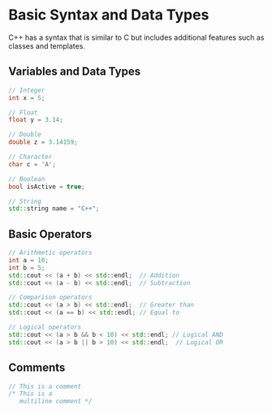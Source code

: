 # Basic Syntax and Data Types

C++ has a syntax that is similar to C but includes additional features such as classes and templates.

## Variables and Data Types

```cpp
// Integer
int x = 5;

// Float
float y = 3.14;

// Double
double z = 3.14159;

// Character
char c = 'A';

// Boolean
bool isActive = true;

// String
std::string name = "C++";
```

## Basic Operators

```cpp
// Arithmetic operators
int a = 10;
int b = 5;
std::cout << (a + b) << std::endl;  // Addition
std::cout << (a - b) << std::endl;  // Subtraction

// Comparison operators
std::cout << (a > b) << std::endl;  // Greater than
std::cout << (a == b) << std::endl; // Equal to

// Logical operators
std::cout << (a > b && b < 10) << std::endl; // Logical AND
std::cout << (a > b || b > 10) << std::endl;  // Logical OR
```

## Comments

```cpp
// This is a comment
/* This is a
   multiline comment */
```

